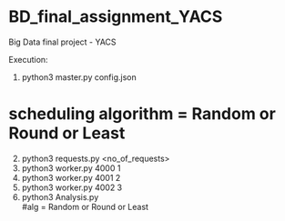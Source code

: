 # BD_final_assignment_YACS
Big Data final project - YACS


Execution:
  1. python3 master.py config.json <scheduling algorithm>           
  # scheduling algorithm = Random or Round or Least
  2. python3 requests.py <no_of_requests>
  3. python3 worker.py 4000 1
  4. python3 worker.py 4001 2
  5. python3 worker.py 4002 3
  6. python3 Analysis.py <alg>       
  #alg = Random or Round or Least


   
